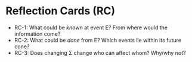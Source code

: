 # Reflection Cards (RC)
- RC-1: What could be *known* at event E? From where would the information come?
- RC-2: What could be *done* from E? Which events lie within its future cone?
- RC-3: Does changing Σ change who can affect whom? Why/why not?
